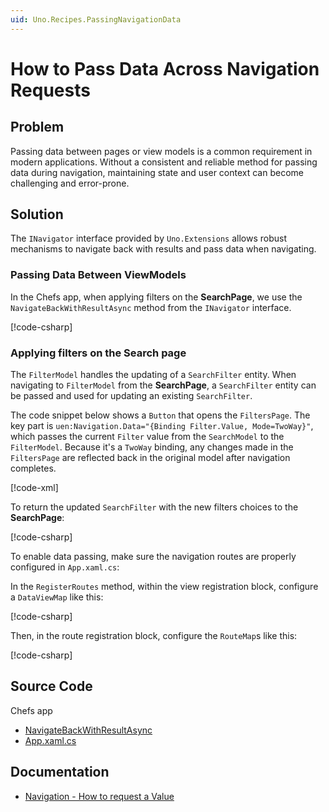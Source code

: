 ```yaml
---
uid: Uno.Recipes.PassingNavigationData
---
```


# How to Pass Data Across Navigation Requests

## Problem

Passing data between pages or view models is a common requirement in modern applications. Without a consistent and reliable method for passing data during navigation, maintaining state and user context can become challenging and error-prone.

## Solution

The `INavigator` interface provided by `Uno.Extensions` allows robust mechanisms to navigate back with results and pass data when navigating.

### Passing Data Between ViewModels

In the Chefs app, when applying filters on the **SearchPage**, we use the `NavigateBackWithResultAsync` method from the `INavigator` interface.

[!code-csharp[](../../Chefs/Presentation/FilterModel.cs#L21-L22)]

### Applying filters on the Search page

The `FilterModel` handles the updating of a `SearchFilter` entity. When navigating to `FilterModel` from the **SearchPage**, a `SearchFilter` entity can be passed and used for updating an existing `SearchFilter`.

The code snippet below shows a `Button` that opens the `FiltersPage`. The key part is `uen:Navigation.Data="{Binding Filter.Value, Mode=TwoWay}"`, which passes the current `Filter` value from the `SearchModel` to the `FilterModel`. Because it's a `TwoWay` binding, any changes made in the `FiltersPage` are reflected back in the original model after navigation completes.

[!code-xml[](../../Chefs/Views/SearchPage.xaml#L144-L147)]

To return the updated `SearchFilter` with the new filters choices to the **SearchPage**:

[!code-csharp[](../../Chefs/Presentation/FilterModel.cs#L22)]

To enable data passing, make sure the navigation routes are properly configured in `App.xaml.cs`:

In the `RegisterRoutes` method, within the view registration block, configure a `DataViewMap` like this:

[!code-csharp[](../../Chefs/App.xaml.cs#L174)]

Then, in the route registration block, configure the `RouteMap`s like this:

[!code-csharp[](../../Chefs/App.xaml.cs#L231)]

## Source Code

Chefs app

- [NavigateBackWithResultAsync](https://github.com/unoplatform/uno.chefs/blob/139edc9eab65b322e219efb7572583551c40ad32/Chefs/Presentation/FilterModel.cs#L21-L22)
- [App.xaml.cs](https://github.com/unoplatform/uno.chefs/blob/4c94f3ec749e1295470950018cd960f74a109ca3/Chefs/App.xaml.cs#L174)

## Documentation

- [Navigation - How to request a Value](xref:Uno.Extensions.Navigation.HowToSelectValue)